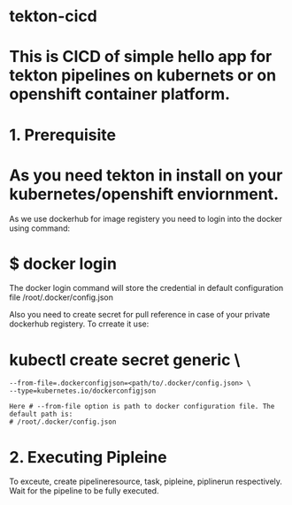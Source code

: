# tekton-cicd

# This is CICD of simple hello app for tekton pipelines on kubernets or on openshift container platform.

# 1. Prerequisite

  # As you need tekton in install on your kubernetes/openshift enviornment.
  
  As we use dockerhub for image registery you need to login into the docker using command:
  
  # $ docker login
  
  The docker login command will store the credential in default configuration file /root/.docker/config.json
  
  Also you need to create secret for pull reference in case of your private dockerhub registery. To crreate it use:
  # kubectl create secret generic <your-secret-name> \
    --from-file=.dockerconfigjson=<path/to/.docker/config.json> \
    --type=kubernetes.io/dockerconfigjson
    
    Here # --from-file option is path to docker configuration file. The default path is:
    # /root/.docker/config.json
    
    
    
# 2. Executing Pipleine
  
  To exceute, create pipelineresource, task, pipleine, piplinerun respectively.
  Wait for the pipeline to be fully executed.
